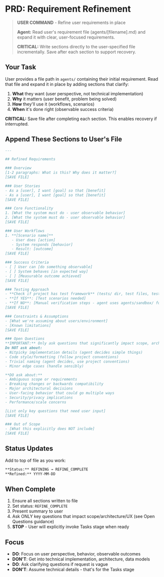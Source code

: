 # PRD: Requirement Refinement

> **USER COMMAND** - Refine user requirements in place
> 
> **Agent:** Read user's requirement file (agents/[filename].md) and expand it with clear, user-focused requirements.
>
> **CRITICAL:** Write sections directly to the user-specified file incrementally. Save after each section to support recovery.

## Your Task

User provides a file path in `agents/` containing their initial requirement.
Read that file and expand it in place by adding sections that clarify:
1. **What** they want (user perspective, not technical implementation)
2. **Why** it matters (user benefit, problem being solved)
3. **How** they'll use it (workflows, scenarios)
4. **When** it's done right (observable success criteria)

**CRITICAL:** Save file after completing each section. This enables recovery if interrupted.

## Append These Sections to User's File

```markdown
---

## Refined Requirements

### Overview
[1-2 paragraphs: What is this? Why does it matter?]
[SAVE FILE]

### User Stories
- As a [user], I want [goal] so that [benefit]
- As a [user], I want [goal] so that [benefit]
[SAVE FILE]

### Core Functionality
1. [What the system must do - user observable behavior]
2. [What the system must do - user observable behavior]
[SAVE FILE]

### User Workflows
1. **[Scenario name]**
   - User does [action]
   - System responds [behavior]
   - Result: [outcome]
[SAVE FILE]

### Success Criteria
- [ ] User can [do something observable]
- [ ] System behaves [in expected way]
- [ ] [Measurable outcome achieved]
[SAVE FILE]

### Testing Approach
- **Check if project has test framework** (tests/ dir, test files, test deps)
- **If YES**: [Test scenarios needed]
- **If NO**: [Manual verification steps - agent uses agents/sandbox/ for testing, removes all artifacts after]
[SAVE FILE]

### Constraints & Assumptions
- [What we're assuming about users/environment]
- [Known limitations]
[SAVE FILE]

### Open Questions
**IMPORTANT:** Only ask questions that significantly impact scope, architecture, or user experience.
Do NOT ask about:
- Nitpicky implementation details (agent decides simple things)
- Code style/formatting (follow project conventions)
- Trivial naming (agent decides, use project conventions)
- Minor edge cases (handle sensibly)

**DO ask about:**
- Ambiguous scope or requirements
- Breaking changes or backwards compatibility
- Major architectural decisions
- User-facing behavior that could go multiple ways
- Security/privacy implications
- Performance/scale concerns

[List only key questions that need user input]
[SAVE FILE]

### Out of Scope
- [What this explicitly does NOT include]
[SAVE FILE]
```

## Status Updates

Add to top of file as you work:
```markdown
**Status:** REFINING → REFINE_COMPLETE
**Refined:** YYYY-MM-DD
```

## When Complete

1. Ensure all sections written to file
2. Set status: `REFINE_COMPLETE`
3. Present summary to user
4. Ask ONLY key questions that impact scope/architecture/UX (see Open Questions guidance)
5. **STOP** - User will explicitly invoke Tasks stage when ready

## Focus

- **DO**: Focus on user perspective, behavior, observable outcomes
- **DON'T**: Get into technical implementation, architecture, data models
- **DO**: Ask clarifying questions if request is vague
- **DON'T**: Assume technical details - that's for the Tasks stage
